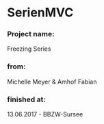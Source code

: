 # SerienMVC
<h3>Project name:</h3> Freezing Series<br/>
<h3>from:</h3> Michelle Meyer & Amhof Fabian<br/>
<h3>finished at:</h3> 13.06.2017 - BBZW-Sursee
